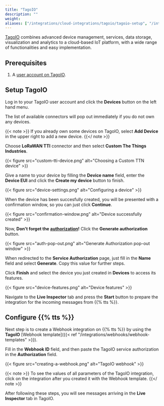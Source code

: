 ```yaml
---
title: "TagoIO"
description: ""
weight: 
aliases: ["/integrations/cloud-integrations/tagoio/tagoio-setup", "/integrations/cloud-integrations/tagoio/tts-setup"]
---
```


[TagoIO](https://tago.io/) combines advanced device management, services, data storage, visualization and analytics to a cloud-based IoT platform, with a wide range of functionalities and easy implementation.

<!--more-->

## Prerequisites

1. A [user account on TagoIO](https://admin.tago.io/signup).

## Setup TagoIO

Log in to your TagoIO user account and click the **Devices** button on the left hand menu. 

The list of available connectors will pop out immediately if you do not own any devices. 

{{< note >}} If you already own some devices on TagoIO, select **Add Device** in the upper right to add a new device. {{</ note >}}

Choose **LoRaWAN TTI** connector and then select **Custom The Things Industries**.

{{< figure src="custom-tti-device.png" alt="Choosing a Custom TTN device" >}}

Give a name to your device by filling the **Device name** field, enter the **Device EUI** and click the **Create my device** button to finish.

{{< figure src="device-settings.png" alt="Configuring a device" >}}

When the device has been succesfully created, you will be presented with a confirmation window, so you can just click **Continue**. 

{{< figure src="confirmation-window.png" alt="Device successfully created" >}}

Now, **Don't forget the [authorization](https://docs.tago.io/en/articles/218)!** Click the **Generate authorization** button. 

{{< figure src="auth-pop-out.png" alt="Generate Authorization pop-out window" >}}

When redirected to the **Service Authorization** page, just fill in the **Name** field and select **Generate**. Copy this value for further steps.

Click **Finish** and select the device you just created in **Devices** to access its features.

{{< figure src="device-features.png" alt="Device features" >}}

Navigate to the **Live Inspector** tab and press the **Start** button to prepare the integration for the incoming messages from {{% tts %}}.

## Configure {{% tts %}}

Next step is to create a Webhook integration on {{% tts %}} by using the **TagoIO** [Webhook template]({{< ref "/integrations/webhooks/webhook-templates" >}}).

Fill in the **Webhook ID** field, and then paste the TagoIO service authorization in the **Authorization** field.

{{< figure src="creating-a-webhook.png" alt="TagoIO webhook" >}}

{{< note >}} To see the values of all parameters of the TagoIO integration, click on the integration after you created it with the Webhook template. {{</ note >}}

After following these steps, you will see messages arriving in the **Live Inspector** tab in TagoIO.
